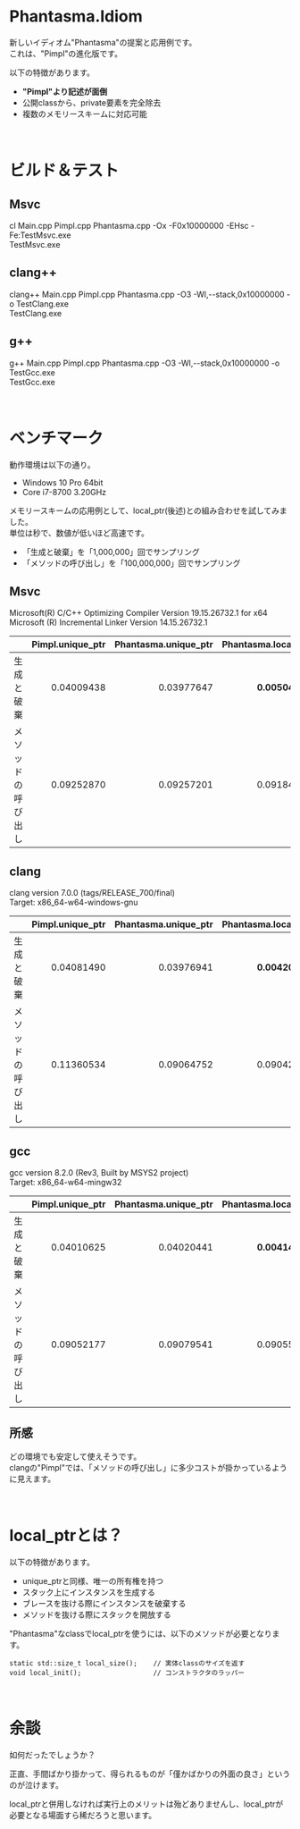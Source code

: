 # Phantasma.Idiom
新しいイディオム"Phantasma"の提案と応用例です。  
これは、"Pimpl"の進化版です。  

以下の特徴があります。  
* **"Pimpl"より記述が面倒**
* 公開classから、private要素を完全除去
* 複数のメモリースキームに対応可能

<br>

# ビルド＆テスト
## **Msvc**
cl Main.cpp Pimpl.cpp Phantasma.cpp -Ox -F0x10000000 -EHsc -Fe:TestMsvc.exe  
TestMsvc.exe  

## **clang++**
clang++ Main.cpp Pimpl.cpp Phantasma.cpp -O3 -Wl,--stack,0x10000000 -o TestClang.exe  
TestClang.exe  

## **g++**
g++ Main.cpp Pimpl.cpp Phantasma.cpp -O3 -Wl,--stack,0x10000000 -o TestGcc.exe  
TestGcc.exe  

<br>

# ベンチマーク
動作環境は以下の通り。  
* Windows 10 Pro 64bit  
* Core i7-8700 3.20GHz  

メモリースキームの応用例として、local_ptr(後述)との組み合わせを試してみました。  
単位は秒で、数値が低いほど高速です。  
* 「生成と破棄」を「1,000,000」回でサンプリング
* 「メソッドの呼び出し」を「100,000,000」回でサンプリング

## **Msvc**
Microsoft(R) C/C++ Optimizing Compiler Version 19.15.26732.1 for x64  
Microsoft (R) Incremental Linker Version 14.15.26732.1  

||Pimpl.unique_ptr|Phantasma.unique_ptr|Phantasma.local_ptr|
|-:|-:|-:|-:|
|生成と破棄|0.04009438|0.03977647|**0.00504075**|
|メソッドの呼び出し|0.09252870|0.09257201|0.09184603|

## **clang**
clang version 7.0.0 (tags/RELEASE_700/final)  
Target: x86_64-w64-windows-gnu  

||Pimpl.unique_ptr|Phantasma.unique_ptr|Phantasma.local_ptr|
|-:|-:|-:|-:|
|生成と破棄|0.04081490|0.03976941|**0.00420185**|
|メソッドの呼び出し|0.11360534|0.09064752|0.09042264|

## **gcc**
gcc version 8.2.0 (Rev3, Built by MSYS2 project)  
Target: x86_64-w64-mingw32  

||Pimpl.unique_ptr|Phantasma.unique_ptr|Phantasma.local_ptr|
|-:|-:|-:|-:|
|生成と破棄|0.04010625|0.04020441|**0.00414539**|
|メソッドの呼び出し|0.09052177|0.09079541|0.09055738|

## 所感
どの環境でも安定して使えそうです。  
clangの"Pimpl"では、「メソッドの呼び出し」に多少コストが掛かっているように見えます。  

<br>

# local_ptrとは？
以下の特徴があります。
* unique_ptrと同様、唯一の所有権を持つ
* スタック上にインスタンスを生成する
* ブレースを抜ける際にインスタンスを破棄する
* メソッドを抜ける際にスタックを開放する

"Phantasma"なclassでlocal_ptrを使うには、以下のメソッドが必要となります。  
~~~
static std::size_t local_size();    // 実体classのサイズを返す
void local_init();                  // コンストラクタのラッパー
~~~

<br>

# 余談
如何だったでしょうか？  

正直、手間ばかり掛かって、得られるものが「僅かばかりの外面の良さ」というのが泣けます。  

local_ptrと併用しなければ実行上のメリットは殆どありませんし、local_ptrが必要となる場面すら稀だろうと思います。  
